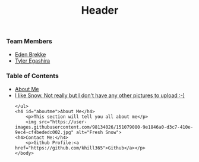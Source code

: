 <!DOCTYPE html>
<html>
    <head>
        <META charset="UTF-8">
        <meta name="author" content="Katrina Hill">
            <title>Imagine Anything You Want for a Title</title>
    </head>
    <body>
        <header>
            <h1>Header</h1>
        </header>
   <h3>Team Members</h3>
   <ul>
       <li><a href="https://eden-brekke.github.io/vigilant-fortnight/">Eden Brekke</a></li>
       <li><a href="https://github.com/wildwoodwaltz">Tyler Egashira</a></li>
   </ul>
    <h3>Table of Contents</h3>
    <ul>
        <li><a href="#aboutme">About Me</a></li>
        <li><a href="https://user-images.githubusercontent.com/98134026/151079080-9e1846a0-d3c7-410e-9ec4-cf4bededc002.jpg">I like Snow. Not really but I don't have any other pictures to upload :-)</a></li>
        
    </ul>
    <h4 id="aboutme">About Me</h4>
        <p>This section will tell you all about me</p>
        <img src="https://user-images.githubusercontent.com/98134026/151079080-9e1846a0-d3c7-410e-9ec4-cf4bededc002.jpg" alt="Fresh Snow">
    <h4>Contact Me:</h4>
        <p>Github Profile:<a href="https://github.com/khill365">Github</a></p>
    </body>
</html>
